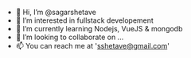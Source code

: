 - 👋 Hi, I’m @sagarshetave
- 👀 I’m interested in fullstack developement
- 🌱 I’m currently learning Nodejs, VueJS & mongodb
- 💞️ I’m looking to collaborate on ...
- 📫 You can reach me at 'sshetave@gmail.com'
<!---
sagarshetave/sagarshetave is a ✨ special ✨ repository because its `README.md` (this file) appears on your GitHub profile.
You can click the Preview link to take a look at your changes.
--->
